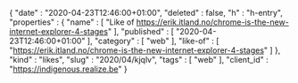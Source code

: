 {
  "date" : "2020-04-23T12:46:00+01:00",
  "deleted" : false,
  "h" : "h-entry",
  "properties" : {
    "name" : [ "Like of https://erik.itland.no/chrome-is-the-new-internet-explorer-4-stages" ],
    "published" : [ "2020-04-23T12:46:00+01:00" ],
    "category" : [ "web" ],
    "like-of" : [ "https://erik.itland.no/chrome-is-the-new-internet-explorer-4-stages" ]
  },
  "kind" : "likes",
  "slug" : "2020/04/kjqlv",
  "tags" : [ "web" ],
  "client_id" : "https://indigenous.realize.be"
}
